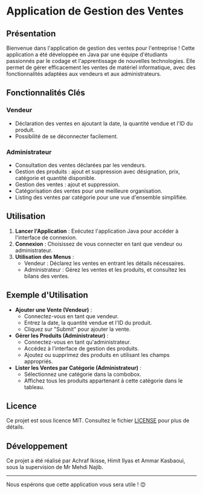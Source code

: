 # Application de Gestion des Ventes

## Présentation

Bienvenue dans l'application de gestion des ventes pour l'entreprise ! Cette application a été développée en Java par une équipe d'étudiants passionnés par le codage et l'apprentissage de nouvelles technologies. Elle permet de gérer efficacement les ventes de matériel informatique, avec des fonctionnalités adaptées aux vendeurs et aux administrateurs.

## Fonctionnalités Clés

### Vendeur
- Déclaration des ventes en ajoutant la date, la quantité vendue et l'ID du produit.
- Possibilité de se déconnecter facilement.

### Administrateur
- Consultation des ventes déclarées par les vendeurs.
- Gestion des produits : ajout et suppression avec désignation, prix, catégorie et quantité disponible.
- Gestion des ventes : ajout et suppression.
- Catégorisation des ventes pour une meilleure organisation.
- Listing des ventes par catégorie pour une vue d'ensemble simplifiée.

## Utilisation

1. **Lancer l'Application** : Exécutez l'application Java pour accéder à l'interface de connexion.
2. **Connexion** : Choisissez de vous connecter en tant que vendeur ou administrateur.
3. **Utilisation des Menus** :
   - Vendeur : Déclarez les ventes en entrant les détails nécessaires.
   - Administrateur : Gérez les ventes et les produits, et consultez les bilans des ventes.

## Exemple d'Utilisation

- **Ajouter une Vente (Vendeur)** :
  - Connectez-vous en tant que vendeur.
  - Entrez la date, la quantité vendue et l'ID du produit.
  - Cliquez sur "Submit" pour ajouter la vente.
- **Gérer les Produits (Administrateur)** :
  - Connectez-vous en tant qu'administrateur.
  - Accédez à l'interface de gestion des produits.
  - Ajoutez ou supprimez des produits en utilisant les champs appropriés.
- **Lister les Ventes par Catégorie (Administrateur)** :
  - Sélectionnez une catégorie dans la combobox.
  - Affichez tous les produits appartenant à cette catégorie dans le tableau.

## Licence

Ce projet est sous licence MIT. Consultez le fichier [LICENSE](LICENSE) pour plus de détails.

## Développement

Ce projet a été réalisé par Achraf Ikisse, Himit Ilyas et Ammar Kasbaoui, sous la supervision de Mr Mehdi Najib.

---

Nous espérons que cette application vous sera utile ! 😊
